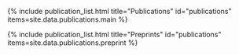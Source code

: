 <!-- publications -->
{% include publication_list.html
  title="Publications"
  id="publications"
  items=site.data.publications.main
%}

<!-- preprints -->
{% include publication_list.html
  title="Preprints"
  id="publications"
  items=site.data.publications.preprint
%}
